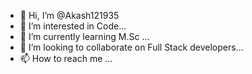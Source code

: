 - 👋 Hi, I’m @Akash121935
- 👀 I’m interested in Code...
- 🌱 I’m currently learning M.Sc ...
- 💞️ I’m looking to collaborate on Full Stack developers...
- 📫 How to reach me ...

<!---
Akash121935/Akash121935 is a ✨ special ✨ repository because its `README.md` (this file) appears on your GitHub profile.
You can click the Preview link to take a look at your changes.
--->
